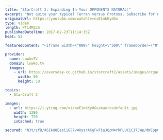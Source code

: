 ```yaml
---
title: "StarCraft 2: Expanding In Your OPPONENTS NATURAL!"
excerpt: "Not quite your typical Terran versus Protoss. Subscribe for more videos: http://lowko.tv/youtube Probe rush: https://goo.gl/3cd5nZ  In this Diamond League match of StarCraft 2, the Protoss player decides to take matters in his own hands and goes for an incredibly aggressive Cannon Rush in the early game."
originalUrl: https://youtube.com/watch?v=nvE1nkKydGo
type: video
length: PT14M33S
publishedDateTime: 2017-02-23T11:14:35Z
heat: 52

featuredContent: "<iframe width=\"800\" height=\"500\" frameborder=\"0\" src=\"https://www.youtube.com/embed/nvE1nkKydGo\" allow=\"accelerometer; autoplay; encrypted-media; gyroscope; picture-in-picture\" allowfullscreen></iframe>"

provider:
  name: LowkoTV
  domain: lowko.tv
  images:
    - url: https://everyday-cc.github.io/starcraft2/assets/images/organizations/lowko.tv-50x50.jpg
      width: 50
      height: 50

topics:
  - StarCraft 2

images:
  - url: https://i.ytimg.com/vi/nvE1nkKydGo/maxresdefault.jpg
    width: 1280
    height: 720
    isCached: true

secured: "N3t/zfB/A6IA88Eesi1Gl7v4HysrAKgFw7iaJQpM4rkPLUCiCJ7JWp/dWEppGQhJboBPu8uRxwlOvyu4vI3LmRZPbGIg8C26BkPhDjOOFOonUfRblP6auzUQFb/2mmpxJGgneuYWIfrlMAzZiApmEB210cKeliecQFyxLp+NHsN8+YY/36Cp/CMr8Voa00RUkyUgf0c+U2/2vkXeA5At+JHtuTASB9EEnSnEmraa0q4uG3IBAD7miQwnckHIjl9comD2lC4MUSVDxcDa9N6dv8IEKhFoo3rRIH+I87SDVQlED8LyoVFxraJl0FSIFCe5tWkEjeJWPSPgaMqbh8FGBKC1qzOJNrAImwD3huOoepv97a5kpP25tGcC3mArCDZlaEqpOk0p6PP2uoIhLCOKTNzP2b3lVs4LqpVti2CRI+lCEjlEZqUbskwILfdoy11L;u3EB0UFejmE0Fwl5Fmv4vg=="
---
```


